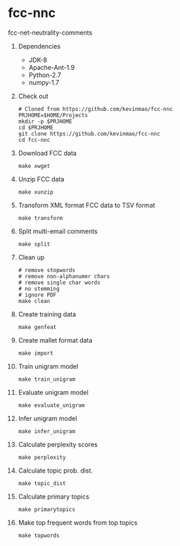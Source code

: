 fcc-nnc
=============

fcc-net-neutrality-comments

1. Dependencies
    * JDK-8
    * Apache-Ant-1.9
    * Python-2.7
    * numpy-1.7


2. Check out 

    ```
    # Cloned from https://github.com/kevinmao/fcc-nnc
    PRJHOME=$HOME/Projects
    mkdir -p $PRJHOME
    cd $PRJHOME
    git clone https://github.com/kevinmao/fcc-nnc
    cd fcc-nnc
    ```

3. Download FCC data

    ```
    make xwget
    ```

4. Unzip FCC data

    ```
    make xunzip
    ```

5. Transform XML format FCC data to TSV format

    ```
    make transform
    ```

6. Split multi-email comments

    ```
    make split
    ```

7. Clean up

    ```
    # remove stopwords
    # remove non-alphanumer chars
    # remove single char words
    # no stemming
    # ignore PDF
    make clean
    ```

8. Create training data

    ```
    make genfeat
    ```

9. Create mallet format data 

    ```
    make import
    ```

10. Train unigram model 

    ```
    make train_unigram
    ```

11. Evaluate unigram model

    ```
    make evaluate_unigram
    ```

12. Infer unigram model

    ```
    make infer_unigram
    ```

13. Calculate perplexity scores

    ```
    make perplexity
    ```

14. Calculate topic prob. dist.

    ```
    make topic_dist
    ```

14. Calculate primary topics

    ```
    make primarytopics
    ```

15. Make top frequent words from top topics

    ```
    make topwords
    ```
